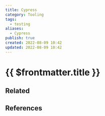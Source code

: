 ```yaml
---
title: Cypress
category: Tooling
tags:
  - testing
aliases:
  - Cypress
publish: true
created: 2022-08-09 10:42
updated: 2022-08-09 10:42
---
```


# {{ $frontmatter.title }}

## Related

## References
